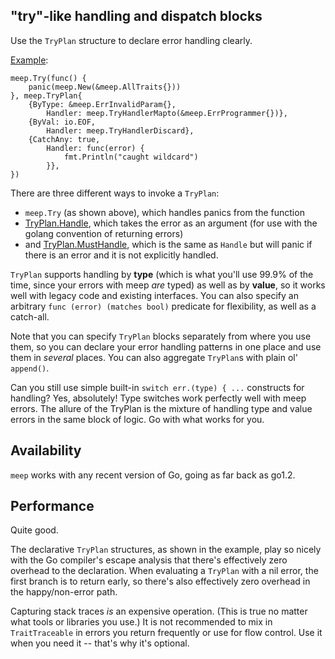 
"try"-like handling and dispatch blocks
---------------------------------------

Use the `TryPlan` structure to declare error handling clearly.

[Example](https://godoc.org/github.com/polydawn/meep#example-Try):

```
meep.Try(func() {
    panic(meep.New(&meep.AllTraits{}))
}, meep.TryPlan{
    {ByType: &meep.ErrInvalidParam{},
        Handler: meep.TryHandlerMapto(&meep.ErrProgrammer{})},
    {ByVal: io.EOF,
        Handler: meep.TryHandlerDiscard},
    {CatchAny: true,
        Handler: func(error) {
            fmt.Println("caught wildcard")
        }},
})
```

There are three different ways to invoke a `TryPlan`:

- `meep.Try` (as shown above), which handles panics from the function
- [TryPlan.Handle](https://godoc.org/github.com/polydawn/meep#TryPlan.Handle), which takes the error as an argument (for use with the golang convention of returning errors)
- and [TryPlan.MustHandle](https://godoc.org/github.com/polydawn/meep#TryPlan.MustHandle), which is the same as `Handle` but will panic if there is an error and it is not explicitly handled.

`TryPlan` supports handling by **type** (which is what you'll use 99.9% of the time, since your errors with meep *are* typed)
as well as by **value**, so it works well with legacy code and existing interfaces.
You can also specify an arbitrary `func (error) (matches bool)` predicate for flexibility,
as well as a catch-all.

Note that you can specify `TryPlan` blocks separately from where you use them,
so you can declare your error handling patterns in one place and use them in *several* places.
You can also aggregate `TryPlan`s with plain ol' `append()`.

Can you still use simple built-in `switch err.(type) { ...` constructs for handling?
Yes, absolutely!  Type switches work perfectly well with meep errors.
The allure of the TryPlan is the mixture of handling type and value errors in the same block of logic.
Go with what works for you.


Availability
------------

`meep` works with any recent version of Go, going as far back as go1.2.


Performance
-----------

Quite good.

The declarative `TryPlan` structures, as shown in the example, play so nicely
with the Go compiler's escape analysis that there's effectively zero overhead to the declaration.
When evaluating a `TryPlan` with a nil error, the first branch is to return early,
so there's also effectively zero overhead in the happy/non-error path.

Capturing stack traces *is* an expensive operation.
(This is true no matter what tools or libraries you use.)
It is not recommended to mix in `TraitTraceable` in errors you return frequently or use for flow control.
Use it when you need it -- that's why it's optional.
